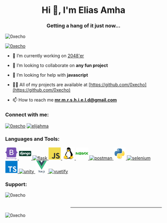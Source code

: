 <h1 align="center">Hi 👋, I'm Elias Amha</h1>
<h3 align="center">Getting a hang of it just now...</h3>

<p align="left"> <a><img src="https://github-profile-trophy.vercel.app/?username=0xecho" alt="0xecho" /></a> </p>

<p align="left"> <a href="https://twitter.com/0xecho" target="blank"><img src="https://img.shields.io/twitter/follow/0xecho?logo=twitter&style=for-the-badge" alt="0xecho" /></a> </p>

- 🔭 I’m currently working on [2048'er](https://github.com/0xecho/2048-er)

- 👯 I’m looking to collaborate on **any fun project**

- 🤝 I’m looking for help with **javascript**

- 👨‍💻 All of my projects are available at [https://github.com/0xecho](https://github.com/0xecho)

- 📫 How to reach me **mr.m.r.s.h.i.e.l.d@gmail.com**

<h3 align="left">Connect with me:</h3>
<p align="left">
<a href="https://twitter.com/0xecho" target="blank"><img align="center" src="https://raw.githubusercontent.com/rahuldkjain/github-profile-readme-generator/master/src/images/icons/Social/twitter.svg" alt="0xecho" height="30" width="40" /></a>
<a href="https://linkedin.com/in/elijahma" target="blank"><img align="center" src="https://raw.githubusercontent.com/rahuldkjain/github-profile-readme-generator/master/src/images/icons/Social/linked-in-alt.svg" alt="elijahma" height="30" width="40" /></a>
</p>

<h3 align="left">Languages and Tools:</h3>
<p align="left"> <a href="https://getbootstrap.com" target="_blank"> <img src="https://raw.githubusercontent.com/devicons/devicon/master/icons/bootstrap/bootstrap-plain-wordmark.svg" alt="bootstrap" width="40" height="40"/> </a> <a href="https://www.djangoproject.com/" target="_blank"> <img src="https://raw.githubusercontent.com/devicons/devicon/master/icons/django/django-original.svg" alt="django" width="40" height="40"/> </a> <a href="https://flask.palletsprojects.com/" target="_blank"> <img src="https://www.vectorlogo.zone/logos/pocoo_flask/pocoo_flask-icon.svg" alt="flask" width="40" height="40"/> </a> <a href="https://developer.mozilla.org/en-US/docs/Web/JavaScript" target="_blank"> <img src="https://raw.githubusercontent.com/devicons/devicon/master/icons/javascript/javascript-original.svg" alt="javascript" width="40" height="40"/> </a> <a href="https://www.linux.org/" target="_blank"> <img src="https://raw.githubusercontent.com/devicons/devicon/master/icons/linux/linux-original.svg" alt="linux" width="40" height="40"/> </a> <a href="https://www.nginx.com" target="_blank"> <img src="https://raw.githubusercontent.com/devicons/devicon/master/icons/nginx/nginx-original.svg" alt="nginx" width="40" height="40"/> </a> <a href="https://postman.com" target="_blank"> <img src="https://www.vectorlogo.zone/logos/getpostman/getpostman-icon.svg" alt="postman" width="40" height="40"/> </a> <a href="https://www.python.org" target="_blank"> <img src="https://raw.githubusercontent.com/devicons/devicon/master/icons/python/python-original.svg" alt="python" width="40" height="40"/> </a> <a href="https://www.selenium.dev" target="_blank"> <img src="https://raw.githubusercontent.com/detain/svg-logos/780f25886640cef088af994181646db2f6b1a3f8/svg/selenium-logo.svg" alt="selenium" width="40" height="40"/> </a> <a href="https://www.typescriptlang.org/" target="_blank"> <img src="https://raw.githubusercontent.com/devicons/devicon/master/icons/typescript/typescript-original.svg" alt="typescript" width="40" height="40"/> </a> <a href="https://unity.com/" target="_blank"> <img src="https://www.vectorlogo.zone/logos/unity3d/unity3d-icon.svg" alt="unity" width="40" height="40"/> </a> <a href="https://vuejs.org/" target="_blank"> <img src="https://raw.githubusercontent.com/devicons/devicon/master/icons/vuejs/vuejs-original-wordmark.svg" alt="vuejs" width="40" height="40"/> </a> <a href="https://vuetifyjs.com/en/" target="_blank"> <img src="https://bestofjs.org/logos/vuetify.svg" alt="vuetify" width="40" height="40"/> </a> </p>

<h3 align="left">Support:</h3>
<p><a href="https://www.buymeacoffee.com/0xecho"> <img align="left" src="https://cdn.buymeacoffee.com/buttons/v2/default-yellow.png" height="50" width="210" alt="0xecho" /></a></p><br><br>
<hr>
<p><img align="center" src="https://github-readme-streak-stats.herokuapp.com/?user=0xecho&" alt="0xecho" /></p>

